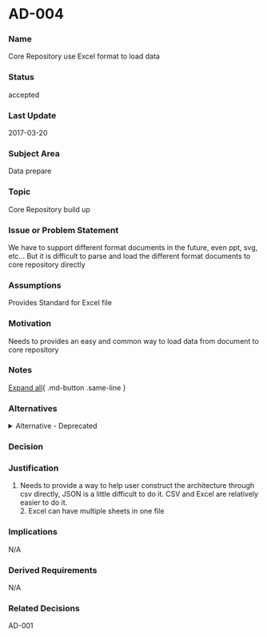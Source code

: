 

# AD-004


### Name

Core Repository use Excel format to load data


### Status

accepted


### Last Update

2017-03-20


### Subject Area

Data prepare


### Topic

Core Repository build up


### Issue or Problem Statement

We have to support different format documents in the future, even ppt, svg, etc... But it is difficult to parse and load the different format documents to core repository directly


### Assumptions

Provides Standard for Excel file<br>


### Motivation

Needs to provides an easy and common way to load data from document to core repository


### Notes



[Expand all](#){ .md-button .same-line }


### Alternatives


    

<details markdown=1>
<summary markdown="span">Alternative - Deprecated</summary>

<table>
    <caption></caption>
    <thead>
        <tr>
            <th></th>
            <th></th>
        </tr>
    </thead>
    <tr>
        <td> <strong>Name</strong> </td>
        <td>Alternative - Deprecated</td>
    </tr>
    <tr>
        <td> <strong>Description</strong> </td>
        <td>1. Use Excel asstandard document<br>2. Use JSON as standard document<br>3. Use CSV as standard document</td>
    </tr>
    <tr>
        <td> <strong>Best Applied</strong> </td>
        <td></td>
    </tr>
    <tr>
        <td> <strong>Contraindications</strong> </td>
        <td></td>
    </tr>
</table>


</details>


    



### Decision




### Justification

1. Needs to provide a way to help user construct the architecture through csv directly, JSON is a little difficult to do it. CSV and Excel are relatively easier to do it.<br>2. Excel can have multiple sheets in one file


### Implications

N/A


### Derived Requirements

N/A


### Related Decisions

AD-001
